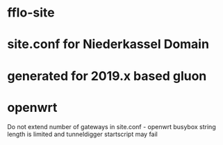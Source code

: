 # fflo-site
# site.conf for Niederkassel Domain
# generated for 2019.x based gluon
# openwrt

Do not extend number of gateways in site.conf  - openwrt busybox string length is limited and tunneldigger startscript may fail

